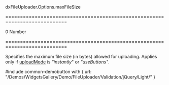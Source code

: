 <!--id-->dxFileUploader.Options.maxFileSize<!--/id-->
===========================================================================
<!--default-->0<!--/default-->
<!--type-->Number<!--/type-->
===========================================================================

<!--shortDescription-->
Specifies the maximum file size (in bytes) allowed for uploading. Applies only if [uploadMode](/Documentation/ApiReference/UI_Widgets/dxFileUploader/Configuration/#uploadMode) is *"instantly*" or *"useButtons"*.
<!--/shortDescription-->

<!--fullDescription-->
#include common-demobutton with {
    url: "/Demos/WidgetsGallery/Demo/FileUploader/Validation/jQuery/Light/"
}
<!--/fullDescription-->